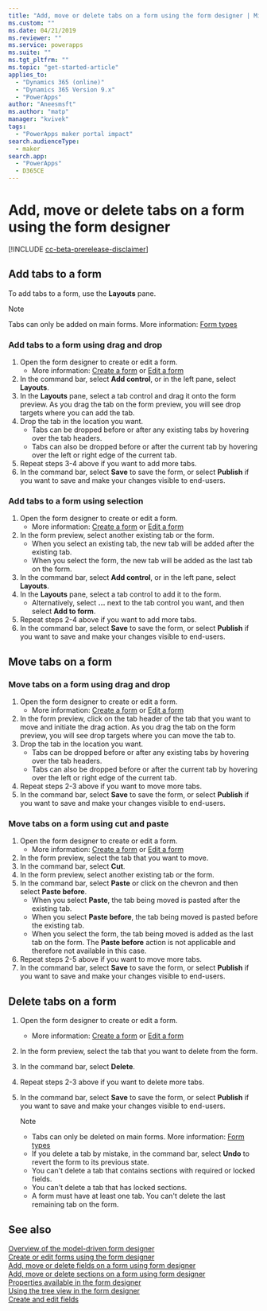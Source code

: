 ```yaml
---
title: "Add, move or delete tabs on a form using the form designer | MicrosoftDocs"
ms.custom: ""
ms.date: 04/21/2019
ms.reviewer: ""
ms.service: powerapps
ms.suite: ""
ms.tgt_pltfrm: ""
ms.topic: "get-started-article"
applies_to: 
  - "Dynamics 365 (online)"
  - "Dynamics 365 Version 9.x"
  - "PowerApps"
author: "Aneesmsft"
ms.author: "matp"
manager: "kvivek"
tags: 
  - "PowerApps maker portal impact"
search.audienceType: 
  - maker
search.app: 
  - "PowerApps"
  - D365CE
---
```


# Add, move or delete tabs on a form using the form designer 
[!INCLUDE [cc-beta-prerelease-disclaimer](../../includes/cc-beta-prerelease-disclaimer.md)]

## Add tabs to a form
To add tabs to a form, use the **Layouts** pane.  
    
  > [!NOTE]
  >  Tabs can only be added on main forms. More information: [Form types](types-forms.md)

### Add tabs to a form using drag and drop

1. Open the form designer to create or edit a form. 
    - More information: [Create a form](create-and-edit-forms.md#create-a-form) or [Edit a form](create-and-edit-forms.md#edit-a-form)
2. In the command bar, select **Add control**, or in the left pane, select **Layouts**. 
3. In the **Layouts** pane, select a tab control and drag it onto the form preview. As you drag the tab on the form preview, you will see drop targets where you can add the tab. 
4. Drop the tab in the location you want.
    - Tabs can be dropped before or after any existing tabs by hovering over the tab headers.
    - Tabs can also be dropped before or after the current tab by hovering over the left or right edge of the current tab.
5. Repeat steps 3-4 above if you want to add more tabs.
6. In the command bar, select **Save** to save the form, or select **Publish** if you want to save and make your changes visible to end-users. 

### Add tabs to a form using selection 

1. Open the form designer to create or edit a form. 
    - More information: [Create a form](create-and-edit-forms.md#create-a-form) or [Edit a form](create-and-edit-forms.md#edit-a-form)
2. In the form preview, select another existing tab or the form.
    - When you select an existing tab, the new tab will be added after the existing tab. 
    - When you select the form, the new tab will be added as the last tab on the form. 
3. In the command bar, select **Add control**, or in the left pane, select **Layouts**.  
4. In the **Layouts** pane, select a tab control to add it to the form. 
    - Alternatively, select **...** next to the tab control you want, and then select **Add to form**. 
5. Repeat steps 2-4 above if you want to add more tabs.
6. In the command bar, select **Save** to save the form, or select **Publish** if you want to save and make your changes visible to end-users. 

## Move tabs on a form

### Move tabs on a form using drag and drop

1. Open the form designer to create or edit a form. 
    - More information: [Create a form](create-and-edit-forms.md#create-a-form) or [Edit a form](create-and-edit-forms.md#edit-a-form)
2. In the form preview, click on the tab header of the tab that you want to move and initiate the drag action. As you drag the tab on the form preview, you will see drop targets where you can move the tab to. 
3. Drop the tab in the location you want.
    - Tabs can be dropped before or after any existing tabs by hovering over the tab headers.
    - Tabs can also be dropped before or after the current tab by hovering over the left or right edge of the current tab.
4. Repeat steps 2-3 above if you want to move more tabs.
5. In the command bar, select **Save** to save the form, or select **Publish** if you want to save and make your changes visible to end-users. 

### Move tabs on a form using cut and paste

1. Open the form designer to create or edit a form. 
    - More information: [Create a form](create-and-edit-forms.md#create-a-form) or [Edit a form](create-and-edit-forms.md#edit-a-form)
2. In the form preview, select the tab that you want to move.
3. In the command bar, select **Cut**.
4. In the form preview, select another existing tab or the form.
5. In the command bar, select **Paste** or click on the chevron and then select **Paste before**.
    - When you select **Paste**, the tab being moved is pasted after the existing tab. 
    - When you select **Paste before**, the tab being moved is pasted before the existing tab.
    - When you select the form, the tab being moved is added as the last tab on the form. The **Paste before** action is not applicable and therefore not available in this case.
6. Repeat steps 2-5 above if you want to move more tabs.
7. In the command bar, select **Save** to save the form, or select **Publish** if you want to save and make your changes visible to end-users. 

## Delete tabs on a form
1. Open the form designer to create or edit a form. 
    - More information: [Create a form](create-and-edit-forms.md#create-a-form) or [Edit a form](create-and-edit-forms.md#edit-a-form)
2. In the form preview, select the tab that you want to delete from the form. 
3. In the command bar, select **Delete**.
4. Repeat steps 2-3 above if you want to delete more tabs.
4. In the command bar, select **Save** to save the form, or select **Publish** if you want to save and make your changes visible to end-users. 

    > [!NOTE]
    >   - Tabs can only be deleted on main forms. More information: [Form types](types-forms.md)
    >   - If you delete a tab by mistake, in the command bar, select **Undo** to revert the form to its previous state. 
    >   - You can't delete a tab that contains sections with required or locked fields. 
    >   - You can't delete a tab that has locked sections. 
    >   - A form must have at least one tab. You can't delete the last remaining tab on the form. 

## See also
[Overview of the model-driven form designer](form-designer-overview.md)  
[Create or edit forms using the form designer](create-and-edit-forms.md)  
[Add, move or delete fields on a form using form designer](add-move-or-delete-fields-on-form.md)  
[Add, move or delete sections on a form using form designer](add-move-or-delete-sections-on-form.md)  
[Properties available in the form designer](form-designer-properties.md)  
[Using the tree view in the form designer](using-tree-view-on-form.md)  
[Create and edit fields](../common-data-service/create-edit-field-portal.md) 
